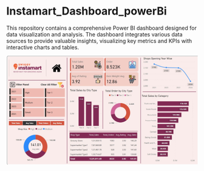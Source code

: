 # Instamart_Dashboard_powerBi
This repository contains a comprehensive Power BI dashboard designed for data visualization and analysis. The dashboard integrates various data sources to provide valuable insights, visualizing key metrics and KPIs with interactive charts and tables.

<img src="https://github.com/keshavpola/Instamart_Dashboard_powerBi/blob/a5d6b37388d2566fd357300214e422023cea119a/Final%20Dashboard.jpg" alt="Image Description" width="600">
